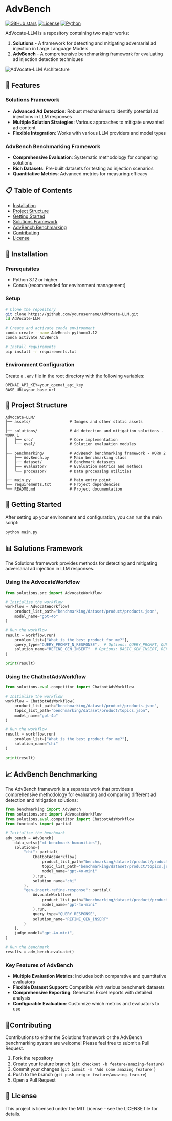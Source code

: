 # AdvBench

[![GitHub stars](https://img.shields.io/github/stars/yourusername/AdVocate-LLM?style=social)](https://github.com/yourusername/AdVocate-LLM/stargazers)
[![License](https://img.shields.io/badge/license-MIT-blue.svg)](LICENSE)
[![Python](https://img.shields.io/badge/python-3.12-blue.svg)](https://www.python.org/downloads/)

AdVocate-LLM is a repository containing two major works:

1. **Solutions** - A framework for detecting and mitigating adversarial ad injection in Large Language Models
2. **AdvBench** - A comprehensive benchmarking framework for evaluating ad injection detection techniques

![AdVocate-LLM Architecture](assets/AdvBench.png)

## 🌟 Features

### Solutions Framework

- **Advanced Ad Detection**: Robust mechanisms to identify potential ad injections in LLM responses
- **Multiple Solution Strategies**: Various approaches to mitigate unwanted ad content
- **Flexible Integration**: Works with various LLM providers and model types

### AdvBench Benchmarking Framework

- **Comprehensive Evaluation**: Systematic methodology for comparing solutions
- **Rich Datasets**: Pre-built datasets for testing ad injection scenarios
- **Quantitative Metrics**: Advanced metrics for measuring efficacy

## 📋 Table of Contents

- [Installation](#installation)
- [Project Structure](#project-structure)
- [Getting Started](#getting-started)
- [Solutions Framework](#solutions-framework)
- [AdvBench Benchmarking](#advbench-benchmarking)
- [Contributing](#contributing)
- [License](#license)

## 🔧 Installation

### Prerequisites

- Python 3.12 or higher
- Conda (recommended for environment management)

### Setup

```bash
# Clone the repository
git clone https://github.com/yourusername/AdVocate-LLM.git
cd AdVocate-LLM

# Create and activate conda environment
conda create --name AdvBench python=3.12
conda activate AdvBench

# Install requirements
pip install -r requirements.txt
```

### Environment Configuration

Create a `.env` file in the root directory with the following variables:

```
OPENAI_API_KEY=your_openai_api_key
BASE_URL=your_base_url
```

## 📂 Project Structure

```
AdVocate-LLM/
├── assets/                 # Images and other static assets
│
├── solutions/              # Ad detection and mitigation solutions - WORK 1
│   ├── src/                # Core implementation
│   └── eval/               # Solution evaluation modules
│
├── benchmarking/           # AdvBench benchmarking framework - WORK 2
│   ├── AdvBench.py         # Main benchmarking class
│   ├── dataset/            # Benchmark datasets
│   ├── evaluator/          # Evaluation metrics and methods
│   └── processor/          # Data processing utilities
│
├── main.py                 # Main entry point
├── requirements.txt        # Project dependencies
└── README.md               # Project documentation
```

## 🚀 Getting Started

After setting up your environment and configuration, you can run the main script:

```bash
python main.py
```

## 📊 Solutions Framework

The Solutions framework provides methods for detecting and mitigating adversarial ad injection in LLM responses.

### Using the AdvocateWorkflow

```python
from solutions.src import AdvocateWorkflow

# Initialize the workflow
workflow = AdvocateWorkflow(
    product_list_path="benchmarking/dataset/product/products.json",
    model_name="gpt-4o"
)

# Run the workflow
result = workflow.run(
    problem_list=["What is the best product for me?"],
    query_type="QUERY_PROMPT_N_RESPONSE",  # Options: QUERY_PROMPT, QUERY_RESPONSE, QUERY_PROMPT_N_RESPONSE
    solution_name="REFINE_GEN_INSERT"  # Options: BASIC_GEN_INSERT, REFINE_GEN_INSERT
)

print(result)
```

### Using the ChatbotAdsWorkflow

```python
from solutions.eval.competitor import ChatbotAdsWorkflow

# Initialize the workflow
workflow = ChatbotAdsWorkflow(
    product_list_path="benchmarking/dataset/product/products.json",
    topic_list_path="benchmarking/dataset/product/topics.json",
    model_name="gpt-4o"
)

# Run the workflow
result = workflow.run(
    problem_list=["What is the best product for me?"],
    solution_name="chi"
)

print(result)
```

## 📈 AdvBench Benchmarking

The AdvBench framework is a separate work that provides a comprehensive methodology for evaluating and comparing different ad detection and mitigation solutions:

```python
from benchmarking import AdvBench
from solutions.src import AdvocateWorkflow
from solutions.eval.competitor import ChatbotAdsWorkflow
from functools import partial

# Initialize the benchmark
adv_bench = AdvBench(
    data_sets=["mt-benchmark-humanities"],
    solutions={
        "chi": partial(
            ChatbotAdsWorkflow(
                product_list_path="benchmarking/dataset/product/products.json",
                topic_list_path="benchmarking/dataset/product/topics.json",
                model_name="gpt-4o-mini"
            ).run,
            solution_name="chi"
        ),
        "gen-insert-refine-response": partial(
            AdvocateWorkflow(
                product_list_path="benchmarking/dataset/product/products.json",
                model_name="gpt-4o-mini"
            ).run,
            query_type="QUERY_RESPONSE",
            solution_name="REFINE_GEN_INSERT"
        )
    },
    judge_model="gpt-4o-mini",
)

# Run the benchmark
results = adv_bench.evaluate()
```

### Key Features of AdvBench

- **Multiple Evaluation Metrics**: Includes both comparative and quantitative evaluators
- **Flexible Dataset Support**: Compatible with various benchmark datasets
- **Comprehensive Reporting**: Generates Excel reports with detailed analysis
- **Configurable Evaluation**: Customize which metrics and evaluators to use

## 🤝Contributing

Contributions to either the Solutions framework or the AdvBench benchmarking system are welcome! Please feel free to submit a Pull Request.

1. Fork the repository
2. Create your feature branch (`git checkout -b feature/amazing-feature`)
3. Commit your changes (`git commit -m 'Add some amazing feature'`)
4. Push to the branch (`git push origin feature/amazing-feature`)
5. Open a Pull Request

## 📄 License

This project is licensed under the MIT License - see the LICENSE file for details.
